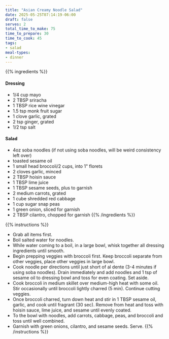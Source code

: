 ```yaml
---
title: "Asian Creamy Noodle Salad"
date: 2025-05-25T07:14:19-06:00
draft: false
serves: 2
total_time_to_make: 75
time_to_prepare: 30
time_to_cook: 45
tags:
- salad
meal-types:
- dinner
---
```


{{% ingredients %}}
#### Dressing
- 1/4 cup mayo
- 2 TBSP sriracha
- 1 TBSP rice wine vinegar
- 1.5 tsp monk fruit sugar
- 1 clove garlic, grated
- 2 tsp ginger, grated
- 1/2 tsp salt
#### Salad
- 4oz soba noodles (if not using soba noodles, will be weird consistency left over)
- toasted sesame oil
- 1 small head broccoli/2 cups, into 1" florets
- 2 cloves garlic, minced
- 2 TBSP hoisin sauce
- 1 TBSP lime juice
- 1 TBSP sesame seeds, plus to garnish
- 2 medium carrots, grated
- 1 cube shredded red cabbage
- 1 cup sugar snap peas
- 1 green onion, sliced for garnish
- 2 TBSP cilantro, chopped for garnish
{{% /ingredients %}}

{{% instructions %}}
- Grab all items first.
- Boil salted water for noodles.
- While water coming to a boil, in a large bowl, whisk together all dressing ingredients until smooth.
- Begin prepping veggies with broccoli first. Keep broccoli separate from other veggies, place other veggies in large bowl.
- Cook noodle per directions until just short of al dente (3-4 minutes if using soba noodles). Drain immediately and add noodles and 1 tsp of sesame oil to dressing bowl and toss for even coating. Set aside.
- Cook broccoli in medium skillet over medium-high heat with some oil. Stir occasionally until broccoli lightly charred (5 min). Continue cutting veggies.
- Once broccoli charred, turn down heat and stir in 1 TBSP sesame oil, garlic, and cook until fragrant (30 sec). Remove from heat and toss with hoisin sauce, lime juice, and sesame until evenly coated.
- To the bowl with noodles, add carrots, cabbage, peas, and broccoli and toss until well combined.
- Garnish with green onions, cilantro, and sesame seeds. Serve.
{{% /instructions %}}
